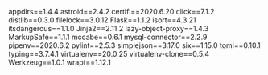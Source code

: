 appdirs==1.4.4
astroid==2.4.2
certifi==2020.6.20
click==7.1.2
distlib==0.3.0
filelock==3.0.12
Flask==1.1.2
isort==4.3.21
itsdangerous==1.1.0
Jinja2==2.11.2
lazy-object-proxy==1.4.3
MarkupSafe==1.1.1
mccabe==0.6.1
mysql-connector==2.2.9
pipenv==2020.6.2
pylint==2.5.3
simplejson==3.17.0
six==1.15.0
toml==0.10.1
typing==3.7.4.1
virtualenv==20.0.25
virtualenv-clone==0.5.4
Werkzeug==1.0.1
wrapt==1.12.1
